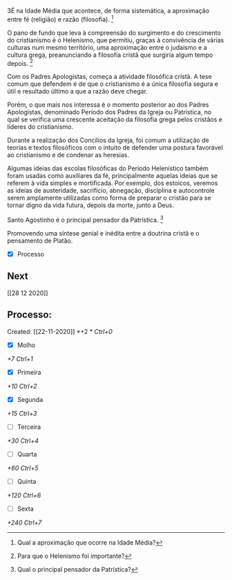 3É na Idade Média que acontece, de forma sistemática, a aproximação entre fé (religião) e razão (filosofia). [^1]

[^1]: Qual a aproximação que ocorre na Idade Média?

O pano de fundo que leva à compreensão do surgimento e do crescimento do cristianismo é o Helenismo, que permitiu, graças à convivência de várias culturas num mesmo território, uma aproximação entre o judaísmo e a cultura grega, preanunciando a filosofia cristã que surgiria algum tempo depois. [^2]

[^2]: Para que o Helenismo foi importante?

Com os Padres Apologistas, começa a atividade filosófica cristã. A tese comum que defendem é de que o cristianismo é a única filosofia segura e útil e resultado último a que a razão deve chegar.

Porém, o que mais nos interessa é o momento posterior ao dos Padres Apologistas, denominado Período dos Padres da Igreja ou Patrística, no qual se verifica uma crescente aceitação da filosofia grega pelos cristãos e líderes do cristianismo.

Durante a realização dos Concílios da Igreja, foi comum a utilização de teorias e textos filosóficos com o intuito de defender uma postura favorável ao cristianismo e de condenar as heresias.

Algumas ideias das escolas filosóficas do Período Helenístico também foram usadas como auxiliares da fé, principalmente aquelas ideias que se referem à vida simples e mortificada. Por exemplo, dos estoicos, veremos as ideias de austeridade, sacrifício, abnegação, disciplina e autocontrole serem amplamente utilizadas como forma de preparar o cristão para se tornar digno da vida futura, depois da morte, junto a Deus.

Santo Agostinho é o principal pensador da Patrística. [^3]

[^3]: Qual o principal pensador da Patrística?

Promovendo uma síntese genial e inédita entre a doutrina cristã e o pensamento de Platão.

- [x] Processo 

## Next
[[28 12 2020]]
## Processo:
Created: [[22-11-2020]]
*+2 *  *Ctrl+0*
- [x] Molho  

*+7*  *Ctrl+1*

- [x] Primeira 

*+10*  *Ctrl+2*

- [x] Segunda

*+15*  *Ctrl+3*

- [ ] Terceira 

*+30*  *Ctrl+4*

- [ ] Quarta 

*+60*  *Ctrl+5*

- [ ] Quinta 

*+120*  *Ctrl+6*

- [ ] Sexta 

*+240*  *Ctrl+7*
